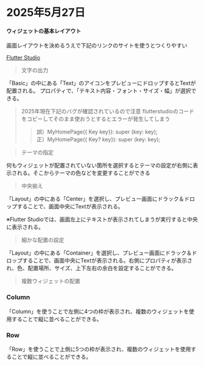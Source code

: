 # 2025年5月27日
#### ウィジェットの基本レイアウト  
画面レイアウトを決めるうえで下記のリンクのサイトを使うとつくりやすい

[Flutter Studio](https://flutterstudio.app/)

>文字の出力

「Basic」の中にある「Text」のアイコンをプレビューにドロップするとTextが配置される。
プロパティで、「テキスト内容・フォント・サイズ・幅」が選択できる。
>2025年現在下記のバグが確認されているので注意
flutterstudioのコードをコピーしてそのまま使おうとするとエラーが発生してしまう
 >>誤）MyHomePage({ Key key}): super (key: key);  
 >>正）MyHomePage({ Key? key}): super (key: key);


 >テーマの指定
 
 何もウィジェットが配置されていない箇所を選択するとテーマの設定が右側に表示される。そこからテーマの色などを変更することができる

>中央揃え

「Layout」の中にある「Center」を選択し、プレビュー画面にドラック＆ドロップすることで、画面中央にTextが表示される。

※Flutter Studioでは、画面左上にテキストが表示されてしまうが実行すると中央に表示される。

>細かな配置の設定

「Layout」の中にある「Container」を選択し、プレビュー画面にドラック＆ドロップすることで、画面中央にTextが表示される。右側にプロパティが表示され、色、配置場所、サイズ、上下左右の余白を設定することができる。

>複数ウィジェットの配置

### **Column**

「Column」を使うことで左側に4つの枠が表示され、複数のウィジェットを使用することで縦に並べることができる。

### **Row**
「Row」を使うことで上側に5つの枠が表示され、複数のウィジェットを使用することで縦に並べることができる。

